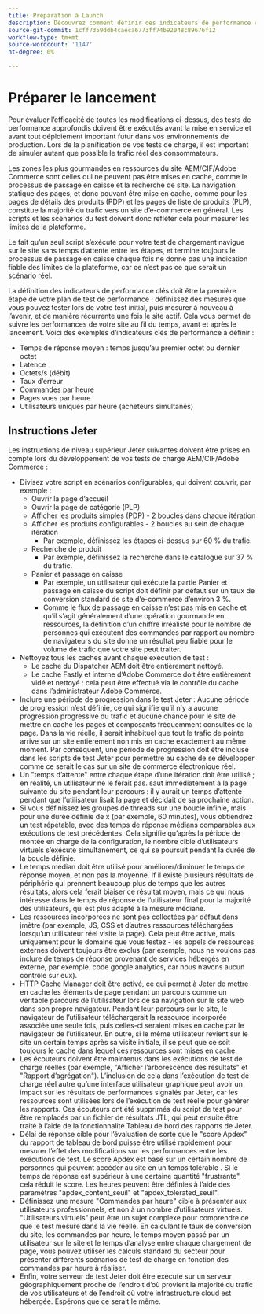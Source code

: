 ```yaml
---
title: Préparation à Launch
description: Découvrez comment définir des indicateurs de performance clés pour lancer votre solution Adobe Commerce et Adobe Experience Manager.
source-git-commit: 1cff7359ddb4caeca6773ff74b92048c89676f12
workflow-type: tm+mt
source-wordcount: '1147'
ht-degree: 0%

---
```



# Préparer le lancement

Pour évaluer l’efficacité de toutes les modifications ci-dessus, des tests de performance approfondis doivent être exécutés avant la mise en service et avant tout déploiement important futur dans vos environnements de production. Lors de la planification de vos tests de charge, il est important de simuler autant que possible le trafic réel des consommateurs.

Les zones les plus gourmandes en ressources du site AEM/CIF/Adobe Commerce sont celles qui ne peuvent pas être mises en cache, comme le processus de passage en caisse et la recherche de site. La navigation statique des pages, et donc pouvant être mise en cache, comme pour les pages de détails des produits (PDP) et les pages de liste de produits (PLP), constitue la majorité du trafic vers un site d’e-commerce en général. Les scripts et les scénarios du test doivent donc refléter cela pour mesurer les limites de la plateforme.

Le fait qu’un seul script s’exécute pour votre test de chargement navigue sur le site sans temps d’attente entre les étapes, et termine toujours le processus de passage en caisse chaque fois ne donne pas une indication fiable des limites de la plateforme, car ce n’est pas ce que serait un scénario réel.

La définition des indicateurs de performance clés doit être la première étape de votre plan de test de performance : définissez des mesures que vous pouvez tester lors de votre test initial, puis mesurer à nouveau à l’avenir, et de manière récurrente une fois le site actif. Cela vous permet de suivre les performances de votre site au fil du temps, avant et après le lancement. Voici des exemples d’indicateurs clés de performance à définir :

- Temps de réponse moyen : temps jusqu’au premier octet ou dernier octet
- Latence
- Octets/s (débit)
- Taux d’erreur
- Commandes par heure
- Pages vues par heure
- Utilisateurs uniques par heure (acheteurs simultanés)

## Instructions Jeter

Les instructions de niveau supérieur Jeter suivantes doivent être prises en compte lors du développement de vos tests de charge AEM/CIF/Adobe Commerce :

- Divisez votre script en scénarios configurables, qui doivent couvrir, par exemple :
   - Ouvrir la page d’accueil
   - Ouvrir la page de catégorie (PLP)
   - Afficher les produits simples (PDP) - 2 boucles dans chaque itération
   - Afficher les produits configurables - 2 boucles au sein de chaque itération
      - Par exemple, définissez les étapes ci-dessus sur 60 % du trafic.
   - Recherche de produit
      - Par exemple, définissez la recherche dans le catalogue sur 37 % du trafic.
   - Panier et passage en caisse
      - Par exemple, un utilisateur qui exécute la partie Panier et passage en caisse du script doit définir par défaut sur un taux de conversion standard de site d’e-commerce d’environ 3 %.
      - Comme le flux de passage en caisse n’est pas mis en cache et qu’il s’agit généralement d’une opération gourmande en ressources, la définition d’un chiffre irréaliste pour le nombre de personnes qui exécutent des commandes par rapport au nombre de navigateurs du site donne un résultat peu fiable pour le volume de trafic que votre site peut traiter.
- Nettoyez tous les caches avant chaque exécution de test :
   - Le cache du Dispatcher AEM doit être entièrement nettoyé.
   - Le cache Fastly et interne d’Adobe Commerce doit être entièrement vidé et nettoyé : cela peut être effectué via le contrôle du cache dans l’administrateur Adobe Commerce.
- Inclure une période de progression dans le test Jeter : Aucune période de progression n’est définie, ce qui signifie qu’il n’y a aucune progression progressive du trafic et aucune chance pour le site de mettre en cache les pages et composants fréquemment consultés de la page. Dans la vie réelle, il serait inhabituel que tout le trafic de pointe arrive sur un site entièrement non mis en cache exactement au même moment. Par conséquent, une période de progression doit être incluse dans les scripts de test Jeter pour permettre au cache de se développer comme ce serait le cas sur un site de commerce électronique réel.
- Un &quot;temps d’attente&quot; entre chaque étape d’une itération doit être utilisé ; en réalité, un utilisateur ne le ferait pas.
saut immédiatement à la page suivante du site pendant leur parcours : il y aurait un temps d’attente pendant que l’utilisateur lisait la page et décidait de sa prochaine action.
- Si vous définissez les groupes de threads sur une boucle infinie, mais pour une durée définie de x (par exemple, 60 minutes), vous obtiendrez un test répétable, avec des temps de réponse médians comparables aux exécutions de test précédentes. Cela signifie qu’après la période de montée en charge de la configuration, le nombre cible d’utilisateurs virtuels s’exécute simultanément, ce qui se poursuit pendant la durée de la boucle définie.
- Le temps médian doit être utilisé pour améliorer/diminuer le temps de réponse moyen, et non pas la moyenne. If
il existe plusieurs résultats de périphérie qui prennent beaucoup plus de temps que les autres résultats, alors cela ferait biaiser ce résultat moyen, mais ce qui nous intéresse dans le temps de réponse de l’utilisateur final pour la majorité des utilisateurs, qui est plus adapté à la mesure médiane.
- Les ressources incorporées ne sont pas collectées par défaut dans jmètre (par exemple, JS, CSS et d’autres ressources téléchargées lorsqu’un utilisateur réel visite la page). Cela peut être activé, mais uniquement pour le domaine que vous testez - les appels de ressources externes doivent toujours être exclus (par exemple, nous ne voulons pas inclure de temps de réponse provenant de services hébergés en externe, par exemple. code google analytics, car nous n’avons aucun contrôle sur eux).
- HTTP Cache Manager doit être activé, ce qui permet à Jeter de mettre en cache les éléments de page pendant un parcours comme
un véritable parcours de l’utilisateur lors de sa navigation sur le site web dans son propre navigateur. Pendant leur parcours sur le site, le navigateur de l’utilisateur téléchargerait la ressource incorporée associée une seule fois, puis celles-ci seraient mises en cache par le navigateur de l’utilisateur. En outre, si le même utilisateur revient sur le site un certain temps après sa visite initiale, il se peut que ce soit toujours le cache dans lequel ces ressources sont mises en cache.
- Les écouteurs doivent être maintenus dans les exécutions de test de charge réelles (par exemple, &quot;Afficher l’arborescence des résultats&quot; et &quot;Rapport d’agrégation&quot;). L’inclusion de cela dans l’exécution de test de charge réel autre qu’une interface utilisateur graphique peut avoir un impact sur les résultats de performances signalés par Jeter, car les ressources sont utilisées lors de l’exécution de test réelle pour générer les rapports. Ces écouteurs ont été supprimés du script de test pour être remplacés par un fichier de résultats JTL, qui peut ensuite être traité à l’aide de la fonctionnalité Tableau de bord des rapports de Jeter.
- Délai de réponse cible pour l’évaluation de sorte que le &quot;score Apdex&quot; du rapport de tableau de bord puisse être utilisé rapidement pour mesurer l’effet des modifications sur les performances entre les exécutions de test. Le score Apdex est basé sur un certain nombre de personnes qui peuvent accéder au site en un temps tolérable . Si le temps de réponse est supérieur à une certaine quantité &quot;frustrante&quot;, cela réduit le score. Les heures peuvent être définies à l’aide des paramètres &quot;apdex_content_seuil&quot; et &quot;apdex_tolerated_seuil&quot;.
- Définissez une mesure &quot;Commandes par heure&quot; cible à présenter aux utilisateurs professionnels, et non à un nombre d’utilisateurs virtuels. &quot;Utilisateurs virtuels&quot; peut être un sujet complexe pour comprendre ce que le test mesure dans la vie réelle. En calculant le taux de conversion du site, les commandes par heure, le temps moyen passé par un utilisateur sur le site et le temps d’analyse entre chaque chargement de page, vous pouvez utiliser les calculs standard du secteur pour présenter différents scénarios de test de charge en fonction des commandes par heure à réaliser.
- Enfin, votre serveur de test Jeter doit être exécuté sur un serveur géographiquement proche de l’endroit d’où provient la majorité du trafic de vos utilisateurs et de l’endroit où votre infrastructure cloud est hébergée. Espérons que ce serait le même.
